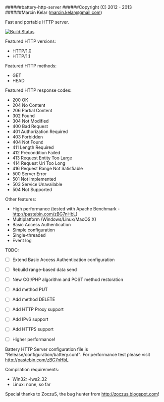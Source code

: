 ######battery-http-server
######Copyright (C) 2012 - 2013
######Marcin Kelar (marcin.kelar@gmail.com)

Fast and portable HTTP server.

[![Build Status](https://travis-ci.org/OrionExplorer/battery-http-server.png?branch=master)](https://travis-ci.org/OrionExplorer/battery-http-server)

Featured HTTP versions:
* HTTP/1.0
* HTTP/1.1

Featured HTTP methods:
* GET
* HEAD

Featured HTTP response codes:
* 200 OK
* 204 No Content
* 206 Partial Content
* 302 Found
* 304 Not Modified
* 400 Bad Request
* 401 Authorization Required
* 403 Forbidden
* 404 Not Found
* 411 Length Required
* 412 Precondition Failed
* 413 Request Entity Too Large
* 414 Request Uri Too Long
* 416 Request Range Not Satisfiable
* 500 Server Error
* 501 Not Implemented
* 503 Service Unavailable
* 504 Not Supported

Other features:
* High performance (tested with Apache Benchmark - http://pastebin.com/zBG7nHbL)
* Multiplatform (Windows/Linux/MacOS X)
* Basic Access Authentication
* Simple configuration
* Single-threaded
* Event log

TODO:
- [ ] Extend Basic Access Authentication configuration
- [ ] Rebuild range-based data send
- [ ] New CGI/PHP algorithm and POST method restoration
- [ ] Add method PUT
- [ ] Add method DELETE
- [ ] Add HTTP Proxy support
- [ ] Add IPv6 support
- [ ] Add HTTPS support
- [ ] Higher performance!



Battery HTTP Server configuration file is  "Release/configuration/battery.conf".
For performance test please visit http://pastebin.com/zBG7nHbL

Compilation requirements:
* Win32: -lws2_32
* Linux: none, so far



Special thanks to ZoczuS, the bug hunter from http://zoczus.blogspot.com!
